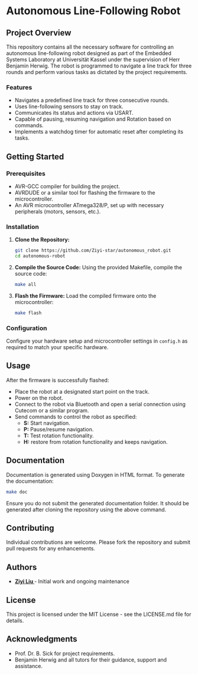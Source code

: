 # Autonomous Line-Following Robot

## Project Overview

This repository contains all the necessary software for controlling an autonomous line-following robot designed as part of the Embedded Systems Laboratory at Universität Kassel under the supervision of Herr Benjamin Herwig. The robot is programmed to navigate a line track for three rounds and perform various tasks as dictated by the project requirements.

### Features

- Navigates a predefined line track for three consecutive rounds.
- Uses line-following sensors to stay on track.
- Communicates its status and actions via USART.
- Capable of pausing, resuming navigation and Rotation based on commands.
- Implements a watchdog timer for automatic reset after completing its tasks.

## Getting Started

### Prerequisites

- AVR-GCC compiler for building the project.
- AVRDUDE or a similar tool for flashing the firmware to the microcontroller.
- An AVR microcontroller ATmega328/P, set up with necessary peripherals (motors, sensors, etc.).

### Installation

1. **Clone the Repository:**
   ```bash
   git clone https://github.com/Ziyi-star/autonomous_robot.git
   cd autonomous-robot
   ```

2. **Compile the Source Code:**
   Using the provided Makefile, compile the source code:
   ```bash
   make all
   ```

3. **Flash the Firmware:**
   Load the compiled firmware onto the microcontroller:
   ```bash
   make flash
   ```

### Configuration

Configure your hardware setup and microcontroller settings in `config.h` as required to match your specific hardware.

## Usage

After the firmware is successfully flashed:
- Place the robot at a designated start point on the track.
- Power on the robot.
- Connect to the robot via Bluetooth and open a serial connection using Cutecom or a similar program.
- Send commands to control the robot as specified:
  - **S:** Start navigation.
  - **P:** Pause/resume navigation.
  - **T:** Test rotation functionality.
  - **H:** restore from rotation functionality and keeps navigation.

## Documentation

Documentation is generated using Doxygen in HTML format. To generate the documentation:

```bash
make doc
```

Ensure you do not submit the generated documentation folder. It should be generated after cloning the repository using the above command.

## Contributing

Individual contributions are welcome. Please fork the repository and submit pull requests for any enhancements.

## Authors

- **[Ziyi Liu ](https://github.com/Ziyi-star/autonomous_robot.git)** - Initial work and ongoing maintenance

## License

This project is licensed under the MIT License - see the LICENSE.md file for details.

## Acknowledgments

- Prof. Dr. B. Sick for project  requirements.
- Benjamin Herwig and all tutors for their guidance, support and assistance.

